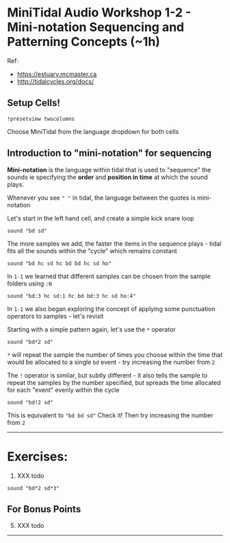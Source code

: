 # MiniTidal Audio Workshop 1-2 - Mini-notation Sequencing and Patterning Concepts (~1h)

Ref: 
 - https://estuary.mcmaster.ca
 - http://tidalcycles.org/docs/

## Setup Cells!

`!presetview twocolumns`

Choose MiniTidal from the language dropdown for both cells

## Introduction to "mini-notation" for sequencing

**Mini-notation** is the language within tidal that is used to "sequence" the sounds ie specifying the **order** and **position in time** at which the sound plays.  

Whenever you see `" "` in tidal, the language between the quotes is mini-notation

Let's start in the left hand cell, and create a simple kick snare loop

```
sound "bd sd"
```

The more samples we add, the faster the items in the sequence plays - tidal fits all the sounds within the "cycle" which remains constant

```
sound "bd hc sd hc bd bd hc sd ho"
```

In `1-1` we learned that different samples can be chosen from the sample folders using `:N`

```
sound "bd:3 hc sd:1 hc bd bd:3 hc sd ho:4"
```

In `1-1` we also began exploring the concept of applying some punctuation operators to samples - let's revisit 

Starting with a simple pattern again, let's use the `*` operator

```
sound "bd*2 sd"
```

`*` will repeat the sample the number of times you choose within the time that would be allocated to a single `bd` event - try increasing the number from `2`

The `!` operator is similar, but subtly different - it also tells the sample to repeat the samples by the number specified, but spreads the time allocated for each "event" evenly within the cycle

```
sound "bd!2 sd"
```

This is equivalent to `"bd bd sd"` Check it! Then try increasing the number from `2`



---

# Exercises:

1. XXX todo

```
sound "bd*2 sd*3"
```


## For Bonus Points

5. XXX todo


---
